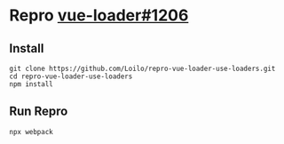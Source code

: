 # Repro [vue-loader#1206](https://github.com/vuejs/vue-loader/issues/1206)

## Install
```
git clone https://github.com/Loilo/repro-vue-loader-use-loaders.git
cd repro-vue-loader-use-loaders
npm install
```

## Run Repro
```
npx webpack
```